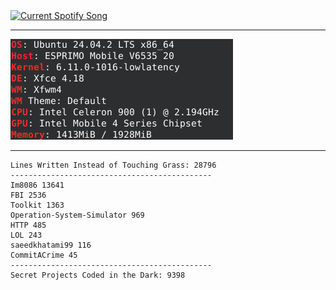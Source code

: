 <a href=https://open.spotify.com/user/ptnt6osnmizhn6i6g64sfji7i target="_blank" rel="noopener noreferrer">
  <img
    src="https://nowplaying.7576706e.workers.dev"
    alt="Current Spotify Song"
  />
</a>

---

<a href=https://en.wikipedia.org/wiki/Never_Gonna_Give_You_Up target="_blank" rel="noopener noreferrer">
  <img
    src="1514.png"
    alt="powerful spec"
  />
</a>

---

<!-- LOC-START -->
```
Lines Written Instead of Touching Grass: 28796
---------------------------------------------
Im8086 13641
FBI 2536
Toolkit 1363
Operation-System-Simulator 969
HTTP 485
LOL 243
saeedkhatami99 116
CommitACrime 45
---------------------------------------------
Secret Projects Coded in the Dark: 9398
```
<!-- LOC-END -->

